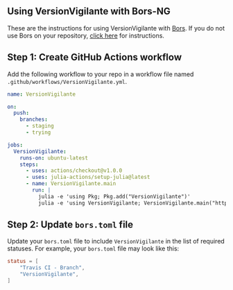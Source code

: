 ## Using VersionVigilante with Bors-NG

These are the instructions for using VersionVigilante with
[Bors](https://github.com/bors-ng/bors-ng). If you do not use Bors on your
repository, [click here](README.md) for instructions.

## Step 1: Create GitHub Actions workflow

Add the following workflow to your repo in a workflow file
named `.github/workflows/VersionVigilante.yml`.

```yaml
name: VersionVigilante

on:
  push:
    branches:    
      - staging
      - trying

jobs:
  VersionVigilante:
    runs-on: ubuntu-latest
    steps:
      - uses: actions/checkout@v1.0.0
      - uses: julia-actions/setup-julia@latest
      - name: VersionVigilante.main
        run: |
          julia -e 'using Pkg; Pkg.add("VersionVigilante")'
          julia -e 'using VersionVigilante; VersionVigilante.main("https://github.com/${{ github.repository }}")'

```


## Step 2: Update `bors.toml` file

Update your `bors.toml` file to include `VersionVigilante` in the list of
required statuses. For example, your `bors.toml` file may look like this:
```toml
status = [
    "Travis CI - Branch",
    "VersionVigilante",
]
```
